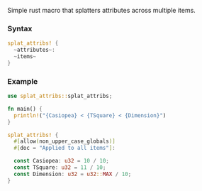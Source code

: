 Simple rust macro that splatters attributes across multiple items.

### Syntax

```rust
splat_attribs! {
  ~attributes~:
  ~items~
}
```

### Example
```rust
use splat_attribs::splat_attribs;

fn main() {
  println!("{Casiopea} < {TSquare} < {Dimension}")
}

splat_attribs! {
  #[allow(non_upper_case_globals)]
  #[doc = "Applied to all items"]:

  const Casiopea: u32 = 10 / 10;
  const TSquare: u32 = 11 / 10;
  const Dimension: u32 = u32::MAX / 10;
}
```
